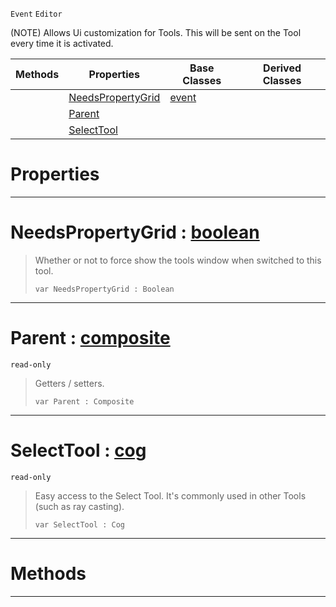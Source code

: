  `Event` `Editor`



(NOTE) Allows Ui customization for Tools. This will be sent on the Tool every time it is activated.

|Methods|Properties|Base Classes|Derived Classes|
|---|---|---|---|
| |[ NeedsPropertyGrid](https://github.com/PlasmaEngine/PlasmaDocs/blob/master/code_reference/class_reference/tooluievent.markdown#needspropertygrid-plasma-e)|[event](https://github.com/PlasmaEngine/PlasmaDocs/blob/master/code_reference/class_reference/event.markdown)| |
| |[ Parent](https://github.com/PlasmaEngine/PlasmaDocs/blob/master/code_reference/class_reference/tooluievent.markdown#parent-plasma-engine-docum)| | |
| |[ SelectTool](https://github.com/PlasmaEngine/PlasmaDocs/blob/master/code_reference/class_reference/tooluievent.markdown#selecttool-plasma-engine-d)| | |


 #  Properties


---  
 #  NeedsPropertyGrid : [boolean](https://github.com/PlasmaEngine/PlasmaDocs/blob/master/code_reference/lightning_base_types/boolean.markdown)

> Whether or not to force show the tools window when switched to this tool.
> ``` lang=cpp, name=Lightning
> var NeedsPropertyGrid : Boolean


---  
 #  Parent : [composite](https://github.com/PlasmaEngine/PlasmaDocs/blob/master/code_reference/class_reference/composite.markdown)

 `read-only`

> Getters / setters.
> ``` lang=cpp, name=Lightning
> var Parent : Composite


---  
 #  SelectTool : [cog](https://github.com/PlasmaEngine/PlasmaDocs/blob/master/code_reference/class_reference/cog.markdown)

 `read-only`

> Easy access to the Select Tool. It's commonly used in other Tools (such as ray casting).
> ``` lang=cpp, name=Lightning
> var SelectTool : Cog


---  
 #  Methods


---  
 

 